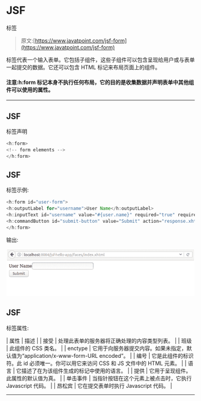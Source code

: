 # JSF

<form>标签</form>

> 原文:[https://www.javatpoint.com/jsf-form](https://www.javatpoint.com/jsf-form)

<form>标签代表一个输入表单。它包括子组件，这些子组件可以包含呈现给用户或与表单一起提交的数据。它还可以包含 HTML 标记来布局页面上的组件。</form>

#### 注意:h:form 标记本身不执行任何布局，它的目的是收集数据并声明表单中其他组件可以使用的属性。

* * *

## JSF

<form>标签声明</form>

```java
<h:form>
<!-- form elements -->
</h:form>

```

## JSF

<form>标签示例:</form>

```java
<h:form id="user-form">
<h:outputLabel for="username">User Name</h:outputLabel>
<h:inputText id="username" value="#{user.name}" required="true" requiredMessage="Username is required"/><br/>
<h:commandButton id="submit-button" value="Submit" action="response.xhtml"/>
</h:form>

```

输出:

![JSF H form tag 1](img/dc23dfd0c2d3a29926cd3f9b458f1cd5.png)

## JSF

<form>标签属性:</form>

| 属性 | 描述 |
| 接受 | 处理此表单的服务器将正确处理的内容类型列表。 |
| 班级 | 此组件的 CSS 类名。 |
| enctype | 它用于向服务器提交内容。如果未指定，默认值为“application/x-www-form-URL encoded”。 |
| 编号 | 它是此组件的标识符。此 id 必须唯一。你可以用它来访问 CSS 和 JS 文件中的 HTML 元素。 |
| 语言 | 它描述了在为该组件生成的标记中使用的语言。 |
| 提供 | 它用于呈现组件。此属性的默认值为真。 |
| 单击事件 | 当指针按钮在这个元素上被点击时，它执行 Javascript 代码。 |
| 昂松宾 | 它在提交表单时执行 Javascript 代码。 |

* * *